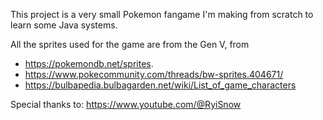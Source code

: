 This project is a very small Pokemon fangame I'm making from scratch to learn some Java systems.

All the sprites used for the game are from the Gen V, from
- https://pokemondb.net/sprites.
- https://www.pokecommunity.com/threads/bw-sprites.404671/
- https://bulbapedia.bulbagarden.net/wiki/List_of_game_characters

Special thanks to: https://www.youtube.com/@RyiSnow

